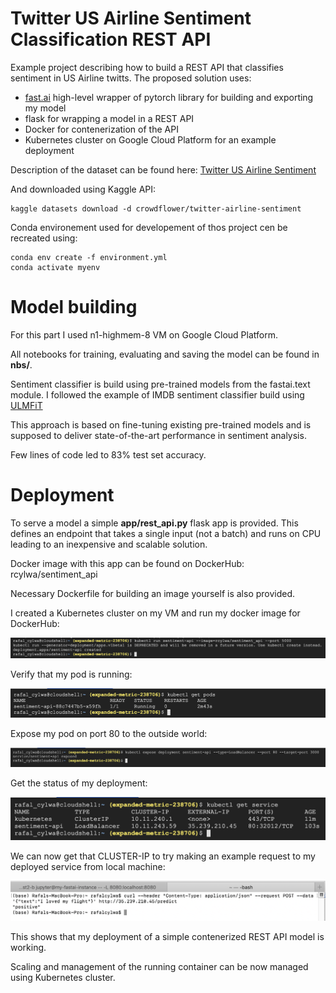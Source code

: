 # Twitter US Airline Sentiment Classification REST API

Example project describing how to build a REST API that classifies sentiment in US Airline twitts.
The proposed solution uses:
* [fast.ai](https://github.com/fastai/fastai) high-level wrapper of pytorch library for building and exporting my model
* flask for wrapping a model in a REST API
* Docker for contenerization of the API
* Kubernetes cluster on Google Cloud Platform for an example deployment

Description of the dataset can be found here: [Twitter US Airline Sentiment](https://www.kaggle.com/crowdflower/twitter-airline-sentiment/home)

And downloaded using Kaggle API:
```shell
kaggle datasets download -d crowdflower/twitter-airline-sentiment
```

Conda environement used for developement of thos project cen be recreated using:
```shell
conda env create -f environment.yml
conda activate myenv
```

# Model building
For this part I used n1-highmem-8 VM on Google Cloud Platform.

All notebooks for training, evaluating and saving the model can be found in **nbs/**.

Sentiment classifier is build using pre-trained models from the fastai.text module.
I followed the example of IMDB sentiment classifier build using 
[ULMFiT](https://docs.fast.ai/text.html#Quick-Start:-Training-an-IMDb-sentiment-model-with-ULMFiT)


This approach is based on fine-tuning existing pre-trained models and is supposed to deliver state-of-the-art 
performance in sentiment analysis.

Few lines of code led to 83% test set accuracy.

# Deployment

To serve a model a simple **app/rest_api.py** flask app is provided.
This defines an endpoint that takes a single input (not a batch) and runs on CPU leading to an inexpensive and scalable solution.

Docker image with this app can be found on DockerHub: rcylwa/sentiment_api

Necessary Dockerfile for building an image yourself is also provided.

I created a Kubernetes cluster on my VM and run my docker image for DockerHub:

![](screenshots/scrn1.png?raw=true)

Verify that my pod is running:

![](screenshots/scrn2.png?raw=true)

Expose my pod on port 80 to the outside world:

![](screenshots/scrn3.png?raw=true)

Get the status of my deployment:

![](screenshots/scrn4.png?raw=true)

We can now get that CLUSTER-IP to try making an example request to my deployed service from local machine:

![](screenshots/scrn5.png?raw=true)

This shows that my deployment of a simple contenerized REST API model is working.

Scaling and management of the running container can be now managed using Kubernetes cluster.



   
